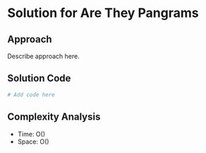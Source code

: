 # Solution for Are They Pangrams

## Approach

Describe approach here.

## Solution Code

```python
# Add code here
```
## Complexity Analysis

- Time: O() 
- Space: O()
